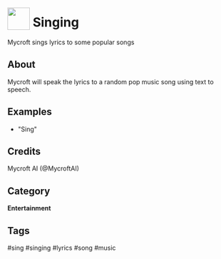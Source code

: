# <img src='https://rawgithub.com/FortAwesome/Font-Awesome/master/advanced-options/raw-svg/solid/laugh-beam.svg ' card_color='#22a7f0' width='50' height='50' style='vertical-align:bottom'/> Singing
Mycroft sings lyrics to some popular songs

## About 
Mycroft will speak the lyrics to a random pop music song using text to speech. 

## Examples 
* "Sing"

## Credits 
Mycroft AI (@MycroftAI)

## Category
**Entertainment**

## Tags
#sing
#singing
#lyrics
#song
#music
